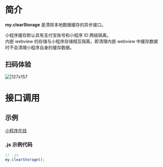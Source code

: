 # 简介

**my.clearStorage** 是清除本地数据缓存的异步接口。

小程序缓存默认具有支付宝账号和小程序 ID 两级隔离。    
内嵌 webview 的存储与小程序存储相互隔离，即清理内嵌 webview 中缓存数据时不会清理小程序自身的缓存数据。

## 扫码体验

![|127x157](https://gw.alipayobjects.com/os/skylark-tools/public/files/99706478534d351cf5e04f615c0cec59.jpeg%26originHeight%3D157%26originWidth%3D127%26size%3D19905%26status%3Ddone%26width%3D127#align=left&display=inline&height=157&margin=%5Bobject%20Object%5D&originHeight=157&originWidth=127&status=done&style=none&width=127)

# 接口调用

## 示例

[小程序在线](https://opendocs.alipay.com/openbox/mini/opendocs/storage?view=preview&defaultPage=pages/index/index&defaultOpenedFiles=pages/index/index&theme=light)

### .js 示例代码

```javascript
// .js
my.clearStorage();
```
